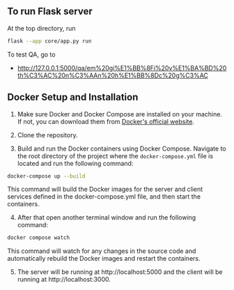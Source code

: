 ## To run Flask server
At the top directory, run
```bash
flask --app core/app.py run
```

To test QA, go to
- http://127.0.0.1:5000/qa/em%20gi%E1%BB%8Fi%20v%E1%BA%BD%20th%C3%AC%20n%C3%AAn%20h%E1%BB%8Dc%20g%C3%AC

## Docker Setup and Installation

1. Make sure Docker and Docker Compose are installed on your machine. If not, you can download them from [Docker's official website](https://www.docker.com/products/docker-desktop).

2. Clone the repository.

3. Build and run the Docker containers using Docker Compose. Navigate to the root directory of the project where the `docker-compose.yml` file is located and run the following command:

```sh
docker-compose up --build
```

This command will build the Docker images for the server and client services defined in the docker-compose.yml file, and then start the containers.

4. After that open another terminal window and run the following command:

```sh
docker compose watch
```

This command will watch for any changes in the source code and automatically rebuild the Docker images and restart the containers.

5. The server will be running at http://localhost:5000 and the client will be running at http://localhost:3000.